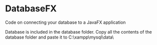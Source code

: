 # DatabaseFX

Code on connecting your database to a JavaFX application

Database is included in the database folder. Copy all the contents of the database folder and paste it to C:\xampp\mysql\data\ 
